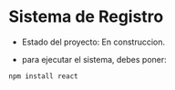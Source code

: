 <h1> Sistema de Registro </h1>

- Estado del proyecto: En construccion.

- para ejecutar el sistema, debes poner:

```npm install react```
